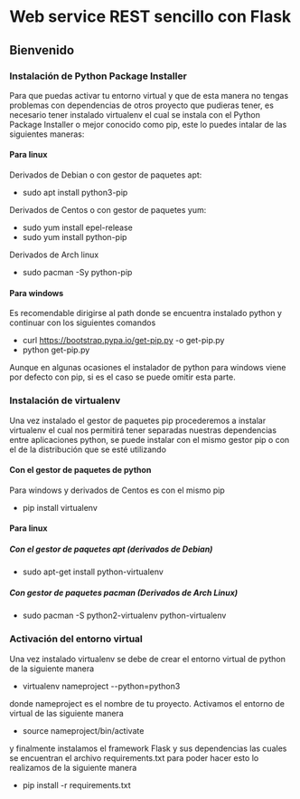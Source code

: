 # Web service REST sencillo con Flask

## Bienvenido

### Instalación de Python Package Installer

Para que puedas activar tu entorno virtual y que de esta manera no tengas problemas con dependencias de otros proyecto que pudieras tener, es necesario tener instalado virtualenv el cual se instala con el Python Package Installer o mejor conocido como pip, este lo puedes intalar de las siguientes maneras:

#### Para linux

Derivados de Debian o con gestor de paquetes apt:

- sudo apt install python3-pip

Derivados de Centos o con gestor de paquetes yum:

- sudo yum install epel-release
- sudo yum install python-pip

Derivados de Arch linux

- sudo pacman -Sy python-pip

#### Para windows

Es recomendable dirigirse al path donde se encuentra instalado python y continuar con los siguientes comandos

- curl https://bootstrap.pypa.io/get-pip.py -o get-pip.py
- python get-pip.py

Aunque en algunas ocasiones el instalador de python para windows viene por defecto con pip, si es el caso se puede omitir esta parte.

### Instalación de virtualenv

Una vez instalado el gestor de paquetes pip procederemos a instalar virtualenv el cual nos permitirá tener separadas nuestras dependencias entre aplicaciones python, se puede instalar con el mismo gestor pip o con el de la distribución que se esté utilizando

#### Con el gestor de paquetes de python

Para windows y derivados de Centos es con el mismo pip

- pip install virtualenv

#### Para linux

##### Con el gestor de paquetes apt (derivados de Debian)

- sudo apt-get install python-virtualenv

##### Con gestor de paquetes pacman (Derivados de Arch Linux)

- sudo pacman -S python2-virtualenv python-virtualenv

### Activación del entorno virtual

Una vez instalado virtualenv se debe de crear el entorno virtual de python de la siguiente manera

- virtualenv nameproject --python=python3

donde nameproject es el nombre de tu proyecto. Activamos el entorno de virtual de las siguiente manera

- source nameproject/bin/activate

y finalmente instalamos el framework Flask y sus dependencias las cuales se encuentran el archivo requirements.txt para poder hacer esto lo realizamos de la siguiente manera

- pip install -r requirements.txt
